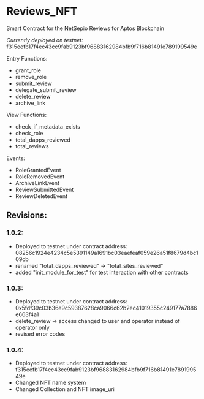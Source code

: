 # Reviews_NFT
Smart Contract for the NetSepio Reviews for Aptos Blockchain

_Currently deployed on testnet:_ f315eefb17f4ec43cc9fab9123bf96883162984bfb9f716b81491e789199549e

Entry Functions:
- grant_role
- remove_role
- submit_review
- delegate_submit_review
- delete_review
- archive_link

View Functions:
- check_if_metadata_exists
- check_role
- total_dapps_reviewed
- total_reviews

Events:
- RoleGrantedEvent
- RoleRemovedEvent
- ArchiveLinkEvent
- ReviewSubmittedEvent
- ReviewDeletedEvent

## Revisions:
### 1.0.2:
- Deployed to testnet under contract address: 08256c1924e4234c5e5391149a1691bc03eaefeaf059e26a51f8679d4bc109cb
- renamed "total_dapps_reviewed" -> "total_sites_reviewed"
- added "init_module_for_test" for test interaction with other contracts

### 1.0.3:
- Deployed to testnet under contract address: 0x5fdf39c03b36e9c59387628ca9066c62b2ec41019355c249177a7886e663f4a1
- delete_review -> access changed to user and operator instead of operator only
- revised error codes

### 1.0.4:
- Deployed to testnet under contract address: f315eefb17f4ec43cc9fab9123bf96883162984bfb9f716b81491e789199549e
- Changed NFT name system
- Changed Collection and NFT image_uri